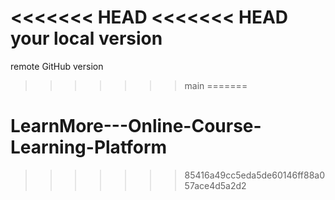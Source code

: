 <<<<<<< HEAD
<<<<<<< HEAD
your local version
=======
remote GitHub version
>>>>>>> main
=======
# LearnMore---Online-Course-Learning-Platform
>>>>>>> 85416a49cc5eda5de60146ff88a057ace4d5a2d2
